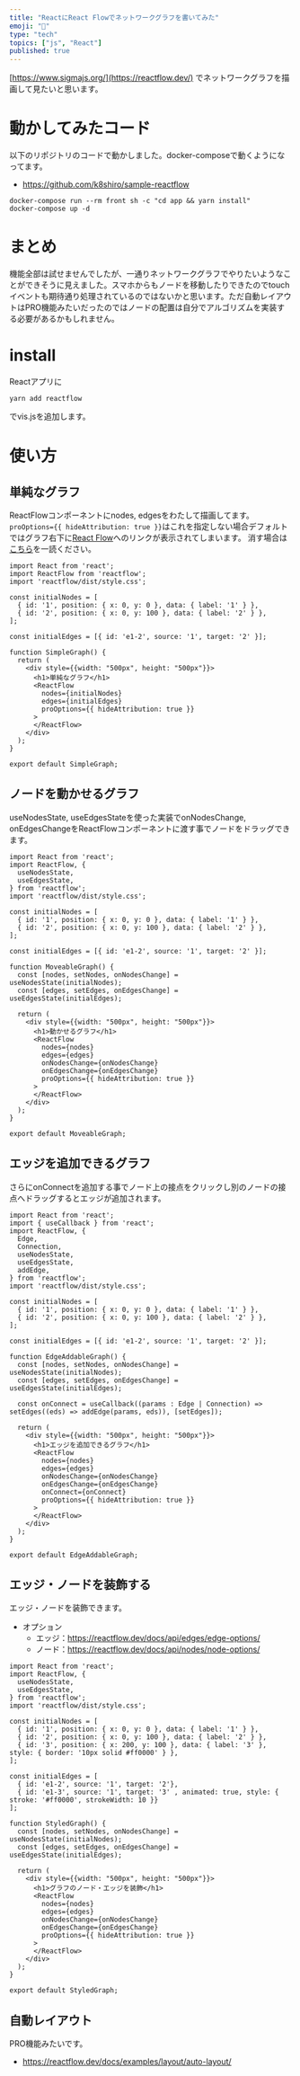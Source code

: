 ```yaml
---
title: "ReactにReact Flowでネットワークグラフを書いてみた"
emoji: "🐻"
type: "tech"
topics: ["js", "React"]
published: true
---
```


[https://www.sigmajs.org/](https://reactflow.dev/) でネットワークグラフを描画して見たいと思います。

# 動かしてみたコード

以下のリポジトリのコードで動かしました。docker-composeで動くようになってます。

- https://github.com/k8shiro/sample-reactflow

```
docker-compose run --rm front sh -c "cd app && yarn install"
docker-compose up -d
```

# まとめ

機能全部は試せませんでしたが、一通りネットワークグラフでやりたいようなことができそうに見えました。スマホからもノードを移動したりできたのでtouchイベントも期待通り処理されているのではないかと思います。ただ自動レイアウトはPRO機能みたいだったのではノードの配置は自分でアルゴリズムを実装する必要があるかもしれません。

# install

Reactアプリに

```
yarn add reactflow
```

でvis.jsを追加します。

# 使い方
## 単純なグラフ
ReactFlowコンポーネントにnodes, edgesをわたして描画してます。`proOptions={{ hideAttribution: true }}`はこれを指定しない場合デフォルトではグラフ右下に[React Flow](https://reactflow.dev/)へのリンクが表示されてしまいます。
消す場合は[こちら](https://reactflow.dev/docs/guides/remove-attribution/)を一読ください。


```
import React from 'react';
import ReactFlow from 'reactflow';
import 'reactflow/dist/style.css';

const initialNodes = [
  { id: '1', position: { x: 0, y: 0 }, data: { label: '1' } },
  { id: '2', position: { x: 0, y: 100 }, data: { label: '2' } },
];

const initialEdges = [{ id: 'e1-2', source: '1', target: '2' }];

function SimpleGraph() {
  return (
    <div style={{width: "500px", height: "500px"}}>
      <h1>単純なグラフ</h1>
      <ReactFlow
        nodes={initialNodes}
        edges={initialEdges}
        proOptions={{ hideAttribution: true }}
      >
      </ReactFlow>
    </div>
  );
}

export default SimpleGraph;
```

## ノードを動かせるグラフ
useNodesState, useEdgesStateを使った実装でonNodesChange, onEdgesChangeをReactFlowコンポーネントに渡す事でノードをドラッグできます。

```
import React from 'react';
import ReactFlow, {
  useNodesState,
  useEdgesState,
} from 'reactflow';
import 'reactflow/dist/style.css';

const initialNodes = [
  { id: '1', position: { x: 0, y: 0 }, data: { label: '1' } },
  { id: '2', position: { x: 0, y: 100 }, data: { label: '2' } },
];

const initialEdges = [{ id: 'e1-2', source: '1', target: '2' }];

function MoveableGraph() {
  const [nodes, setNodes, onNodesChange] = useNodesState(initialNodes);
  const [edges, setEdges, onEdgesChange] = useEdgesState(initialEdges);

  return (
    <div style={{width: "500px", height: "500px"}}>
      <h1>動かせるグラフ</h1>
      <ReactFlow
        nodes={nodes}
        edges={edges}
        onNodesChange={onNodesChange}
        onEdgesChange={onEdgesChange}
        proOptions={{ hideAttribution: true }}
      >
      </ReactFlow>
    </div>
  );
}

export default MoveableGraph;
```

## エッジを追加できるグラフ
さらにonConnectを追加する事でノード上の接点をクリックし別のノードの接点へドラッグするとエッジが追加されます。

```
import React from 'react';
import { useCallback } from 'react';
import ReactFlow, {
  Edge,
  Connection,
  useNodesState,
  useEdgesState,
  addEdge,
} from 'reactflow';
import 'reactflow/dist/style.css';

const initialNodes = [
  { id: '1', position: { x: 0, y: 0 }, data: { label: '1' } },
  { id: '2', position: { x: 0, y: 100 }, data: { label: '2' } },
];

const initialEdges = [{ id: 'e1-2', source: '1', target: '2' }];

function EdgeAddableGraph() {
  const [nodes, setNodes, onNodesChange] = useNodesState(initialNodes);
  const [edges, setEdges, onEdgesChange] = useEdgesState(initialEdges);

  const onConnect = useCallback((params : Edge | Connection) => setEdges((eds) => addEdge(params, eds)), [setEdges]);

  return (
    <div style={{width: "500px", height: "500px"}}>
      <h1>エッジを追加できるグラフ</h1>
      <ReactFlow
        nodes={nodes}
        edges={edges}
        onNodesChange={onNodesChange}
        onEdgesChange={onEdgesChange}
        onConnect={onConnect}
        proOptions={{ hideAttribution: true }}
      >
      </ReactFlow>
    </div>
  );
}

export default EdgeAddableGraph;
```

## エッジ・ノードを装飾する
エッジ・ノードを装飾できます。

- オプション
    - エッジ：https://reactflow.dev/docs/api/edges/edge-options/
    - ノード：https://reactflow.dev/docs/api/nodes/node-options/


```
import React from 'react';
import ReactFlow, {
  useNodesState,
  useEdgesState,
} from 'reactflow';
import 'reactflow/dist/style.css';

const initialNodes = [
  { id: '1', position: { x: 0, y: 0 }, data: { label: '1' } },
  { id: '2', position: { x: 0, y: 100 }, data: { label: '2' } },
  { id: '3', position: { x: 200, y: 100 }, data: { label: '3' }, style: { border: '10px solid #ff0000' } },
];

const initialEdges = [
  { id: 'e1-2', source: '1', target: '2'},
  { id: 'e1-3', source: '1', target: '3' , animated: true, style: { stroke: '#ff0000', strokeWidth: 10 }}
];

function StyledGraph() {
  const [nodes, setNodes, onNodesChange] = useNodesState(initialNodes);
  const [edges, setEdges, onEdgesChange] = useEdgesState(initialEdges);

  return (
    <div style={{width: "500px", height: "500px"}}>
      <h1>グラフのノード・エッジを装飾</h1>
      <ReactFlow
        nodes={nodes}
        edges={edges}
        onNodesChange={onNodesChange}
        onEdgesChange={onEdgesChange}
        proOptions={{ hideAttribution: true }}
      >
      </ReactFlow>
    </div>
  );
}

export default StyledGraph;
```

## 自動レイアウト
PRO機能みたいです。

- https://reactflow.dev/docs/examples/layout/auto-layout/




